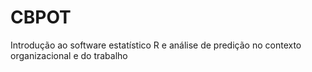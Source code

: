 # CBPOT
Introdução ao software estatístico R e análise de predição no contexto organizacional e do trabalho

